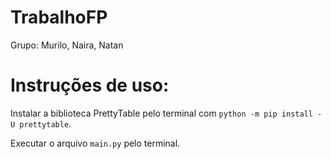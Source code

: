 # TrabalhoFP

Grupo: Murilo, Naira, Natan

# **Instruções de uso:**
 
 
Instalar a biblioteca PrettyTable pelo terminal com ``python -m pip install -U prettytable``.

Executar o arquivo ``main.py`` pelo terminal.
